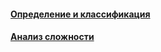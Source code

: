 #### [Определение и классификация](definition-and-classification/definition-and-classification.md)
#### [Анализ сложности](complexity-analysis/complexity-analysis.md)
